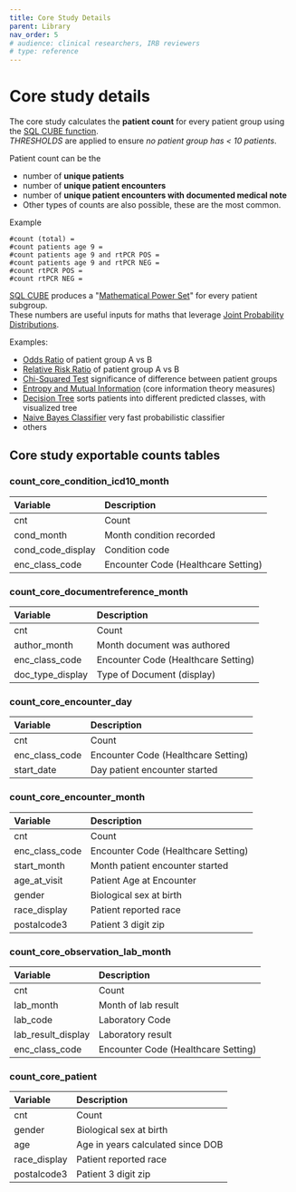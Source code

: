 ```yaml
---
title: Core Study Details
parent: Library
nav_order: 5
# audience: clinical researchers, IRB reviewers
# type: reference
---
```


# Core study details

The core study calculates the **patient count** for every patient group using the [SQL CUBE function](https://prestodb.io/docs/current/sql/select.html#group-by-clause).  
*THRESHOLDS* are applied to ensure *no patient group has < 10 patients*.
 
Patient count can be the 
- number of **unique patients**
- number of **unique patient encounters**
- number of **unique patient encounters with documented medical note**
- Other types of counts are also possible, these are the most common.

Example

    #count (total) =
    #count patients age 9 =
    #count patients age 9 and rtPCR POS =
    #count patients age 9 and rtPCR NEG =
    #count rtPCR POS =
    #count rtPCR NEG =

[SQL CUBE](https://prestodb.io/docs/current/sql/select.html#group-by-clause) produces a "[Mathematical Power Set](http://en.wikipedia.org/wiki/Power_set)" for every patient subgroup.  
These numbers are useful inputs for maths that leverage [Joint Probability Distributions](https://en.wikipedia.org/wiki/Joint_probability_distribution). 

Examples: 

- [Odds Ratio](https://en.wikipedia.org/wiki/Odds_ratio) of patient group A vs B 
- [Relative Risk Ratio](https://en.wikipedia.org/wiki/Relative_risk) of patient group A vs B
- [Chi-Squared Test](https://en.wikipedia.org/wiki/Chi-squared_test) significance of difference between patient groups
- [Entropy and Mutual Information](https://en.wikipedia.org/wiki/Mutual_information) (core information theory measures) 
- [Decision Tree](https://en.wikipedia.org/wiki/Decision_tree) sorts patients into different predicted classes, with visualized tree   
- [Naive Bayes Classifier](https://en.wikipedia.org/wiki/Naive_Bayes_classifier) very fast probabilistic classifier
- others

## Core study exportable counts tables

### count_core_condition_icd10_month

| Variable          | Description                         |
|:------------------|:------------------------------------|
| cnt               | Count                               |
| cond_month        | Month condition recorded            |
| cond_code_display | Condition code                      |
| enc_class_code    | Encounter Code (Healthcare Setting) |


### count_core_documentreference_month

| Variable         | Description                         |
|:-----------------|:------------------------------------|
| cnt              | Count                               |
| author_month     | Month document was authored         |
| enc_class_code   | Encounter Code (Healthcare Setting) |
| doc_type_display | Type of Document (display)          |


### count_core_encounter_day

| Variable       | Description                         |
|:---------------|:------------------------------------|
| cnt            | Count                               |
| enc_class_code | Encounter Code (Healthcare Setting) |
| start_date     | Day patient encounter started       |


### count_core_encounter_month

| Variable       | Description                         |
|:---------------|:------------------------------------|
| cnt            | Count                               |
| enc_class_code | Encounter Code (Healthcare Setting) |
| start_month    | Month patient encounter started     |
| age_at_visit   | Patient Age at Encounter            |
| gender         | Biological sex at birth             |
| race_display   | Patient reported race               |
| postalcode3    | Patient 3 digit zip                 |


### count_core_observation_lab_month

| Variable           | Description                         |
|:-------------------|:------------------------------------|
| cnt                | Count                               |
| lab_month          | Month of lab result                 |
| lab_code           | Laboratory Code                     |
| lab_result_display | Laboratory result                   |
| enc_class_code     | Encounter Code (Healthcare Setting) |


### count_core_patient

| Variable     | Description                       |
|:-------------|:----------------------------------|
| cnt          | Count                             |
| gender       | Biological sex at birth           |
| age          | Age in years calculated since DOB |
| race_display | Patient reported race             |
| postalcode3  | Patient 3 digit zip               |
